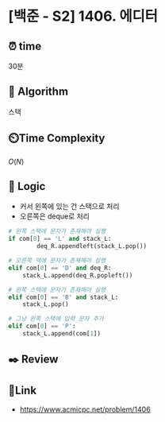 # [백준 - S2] 1406. 에디터
 
## ⏰  **time**
30분

## :pushpin: **Algorithm**
스택

## ⏲️**Time Complexity**
$O(N)$

## :round_pushpin: **Logic**
- 커서 왼쪽에 있는 건 스택으로 처리
- 오른쪽은 deque로 처리
```python
# 왼쪽 스택에 문자가 존재해야 실행
if com[0] == 'L' and stack_L:           
        deq_R.appendleft(stack_L.pop())

# 오른쪽 덱에 문자가 존재해야 실행    
elif com[0] == 'D' and deq_R:           
    stack_L.append(deq_R.popleft())

# 왼쪽 스택에 문자가 존재해야 실행
elif com[0] == 'B' and stack_L:         
    stack_L.pop()

# 그냥 왼쪽 스택에 입력 문자 추가
elif com[0] == 'P':
    stack_L.append(com[1])              
```

## :black_nib: **Review**


## 📡**Link**
- https://www.acmicpc.net/problem/1406
